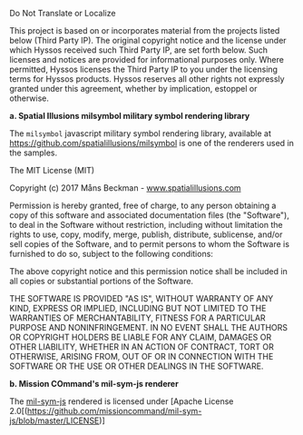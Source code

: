 Do Not Translate or Localize

This project is based on or incorporates material from the projects listed below (Third Party IP). The original copyright notice and the license under which Hyssos received such Third Party IP, are set forth below. Such licenses and notices are provided for informational purposes only. Where permitted, Hyssos licenses the Third Party IP to you under the licensing terms for Hyssos products. Hyssos reserves all other rights not expressly granted under this agreement, whether by implication, estoppel or otherwise.

**a. Spatial Illusions milsymbol military symbol rendering library**

The `milsymbol` javascript military symbol rendering library, available at https://github.com/spatialillusions/milsymbol is one of the renderers used in the samples.

The MIT License (MIT)

Copyright (c) 2017 Måns Beckman - www.spatialillusions.com

Permission is hereby granted, free of charge, to any person obtaining a copy
of this software and associated documentation files (the "Software"), to deal
in the Software without restriction, including without limitation the rights
to use, copy, modify, merge, publish, distribute, sublicense, and/or sell
copies of the Software, and to permit persons to whom the Software is
furnished to do so, subject to the following conditions:

The above copyright notice and this permission notice shall be included in all
copies or substantial portions of the Software.

THE SOFTWARE IS PROVIDED "AS IS", WITHOUT WARRANTY OF ANY KIND, EXPRESS OR
IMPLIED, INCLUDING BUT NOT LIMITED TO THE WARRANTIES OF MERCHANTABILITY,
FITNESS FOR A PARTICULAR PURPOSE AND NONINFRINGEMENT. IN NO EVENT SHALL THE
AUTHORS OR COPYRIGHT HOLDERS BE LIABLE FOR ANY CLAIM, DAMAGES OR OTHER
LIABILITY, WHETHER IN AN ACTION OF CONTRACT, TORT OR OTHERWISE, ARISING FROM,
OUT OF OR IN CONNECTION WITH THE SOFTWARE OR THE USE OR OTHER DEALINGS IN THE
SOFTWARE.

**b. Mission COmmand's mil-sym-js renderer**

The [mil-sym-js](https://github.com/missioncommand/mil-sym-js) rendered is licensed under
[Apache License 2.0[(https://github.com/missioncommand/mil-sym-js/blob/master/LICENSE)]